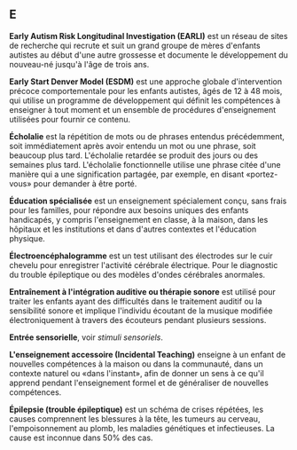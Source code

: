 ## E
**Early Autism Risk Longitudinal Investigation (EARLI)** est un réseau de sites de recherche qui recrute et suit un grand groupe de mères d'enfants autistes au début d'une autre grossesse et documente le développement du nouveau-né jusqu'à l'âge de trois ans.

**Early Start Denver Model (ESDM)** est une approche globale d'intervention précoce comportementale pour les enfants autistes, âgés de 12 à 48 mois, qui utilise un programme de développement qui définit les compétences à enseigner à tout moment et un ensemble de procédures d'enseignement utilisées pour fournir ce contenu.

**Écholalie** est la répétition de mots ou de phrases entendus précédemment, soit immédiatement après avoir entendu un mot ou une phrase, soit beaucoup plus tard. L'écholalie retardée se produit des jours ou des semaines plus tard. L'écholalie fonctionnelle utilise une phrase citée d'une manière qui a une signification partagée, par exemple, en disant «portez-vous» pour demander à être porté.

**Éducation spécialisée** est un enseignement spécialement conçu, sans frais pour les familles, pour répondre aux besoins uniques des enfants handicapés, y compris l'enseignement en classe, à la maison, dans les hôpitaux et les institutions et dans d'autres contextes et l'éducation physique.

**Électroencéphalogramme** est un test utilisant des électrodes sur le cuir chevelu pour enregistrer l'activité cérébrale électrique. Pour le diagnostic du trouble épileptique ou des modèles d'ondes cérébrales anormales.

**Entraînement à l'intégration auditive ou thérapie sonore** est utilisé pour traiter les enfants ayant des difficultés dans le traitement auditif ou la sensibilité sonore et implique l'individu écoutant de la musique modifiée électroniquement à travers des écouteurs pendant plusieurs sessions.

**Entrée sensorielle**, voir *stimuli sensoriels*.

**L'enseignement accessoire (Incidental Teaching)** enseigne à un enfant de nouvelles compétences à la maison ou dans la communauté, dans un contexte naturel ou «dans l'instant», afin de donner un sens à ce qu'il apprend pendant l'enseignement formel et de généraliser de nouvelles compétences.

**Épilepsie (trouble épileptique)** est un schéma de crises répétées, les causes comprennent les blessures à la tête, les tumeurs au cerveau, l'empoisonnement au plomb, les maladies génétiques et infectieuses. La cause est inconnue dans 50% des cas.
